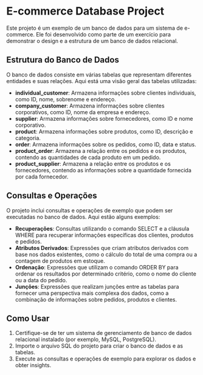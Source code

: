 # E-commerce Database Project

Este projeto é um exemplo de um banco de dados para um sistema de e-commerce. Ele foi desenvolvido como parte de um exercício para demonstrar o design e a estrutura de um banco de dados relacional.

## Estrutura do Banco de Dados

O banco de dados consiste em várias tabelas que representam diferentes entidades e suas relações. Aqui está uma visão geral das tabelas utilizadas:

- **individual_customer**: Armazena informações sobre clientes individuais, como ID, nome, sobrenome e endereço.
- **company_customer**: Armazena informações sobre clientes corporativos, como ID, nome da empresa e endereço.
- **supplier**: Armazena informações sobre fornecedores, como ID e nome corporativo.
- **product**: Armazena informações sobre produtos, como ID, descrição e categoria.
- **order**: Armazena informações sobre os pedidos, como ID, data e status.
- **product_order**: Armazena a relação entre os pedidos e os produtos, contendo as quantidades de cada produto em um pedido.
- **product_supplier**: Armazena a relação entre os produtos e os fornecedores, contendo as informações sobre a quantidade fornecida por cada fornecedor.

## Consultas e Operações

O projeto inclui consultas e operações de exemplo que podem ser executadas no banco de dados. Aqui estão alguns exemplos:

- **Recuperações**: Consultas utilizando o comando SELECT e a cláusula WHERE para recuperar informações específicas dos clientes, produtos e pedidos.
- **Atributos Derivados**: Expressões que criam atributos derivados com base nos dados existentes, como o cálculo do total de uma compra ou a contagem de produtos em estoque.
- **Ordenação**: Expressões que utilizam o comando ORDER BY para ordenar os resultados por determinado critério, como o nome do cliente ou a data do pedido.
- **Junções**: Expressões que realizam junções entre as tabelas para fornecer uma perspectiva mais complexa dos dados, como a combinação de informações sobre pedidos, produtos e clientes.

## Como Usar

1. Certifique-se de ter um sistema de gerenciamento de banco de dados relacional instalado (por exemplo, MySQL, PostgreSQL).
2. Importe o arquivo SQL do projeto para criar o banco de dados e as tabelas.
3. Execute as consultas e operações de exemplo para explorar os dados e obter insights.